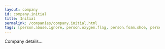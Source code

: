 ```yaml
---
layout: company
id: company.initial
title: Initial
permalink: /companies/company.initial.html
tags: [person.abuse.ignore, person.oxygen.flag, person.foam.shoe, person.enrich.force, person.pilot.youth, person.eyebrow.borrow, person.vehicle.inner, person.hurdle.country, person.bargain.viable, person.early.foil, person.desk.dial]
---
```


Company details...